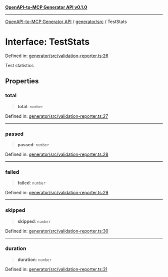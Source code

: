 [**OpenAPI-to-MCP Generator API v0.1.0**](../../../README.md)

***

[OpenAPI-to-MCP Generator API](../../../modules.md) / [generator/src](../README.md) / TestStats

# Interface: TestStats

Defined in: [generator/src/validation-reporter.ts:26](https://github.com/salacoste/openapi-mcp-generator/blob/fda5c6400a831cddbad9eacd652e11b2f7410b22/packages/generator/src/validation-reporter.ts#L26)

Test statistics

## Properties

### total

> **total**: `number`

Defined in: [generator/src/validation-reporter.ts:27](https://github.com/salacoste/openapi-mcp-generator/blob/fda5c6400a831cddbad9eacd652e11b2f7410b22/packages/generator/src/validation-reporter.ts#L27)

***

### passed

> **passed**: `number`

Defined in: [generator/src/validation-reporter.ts:28](https://github.com/salacoste/openapi-mcp-generator/blob/fda5c6400a831cddbad9eacd652e11b2f7410b22/packages/generator/src/validation-reporter.ts#L28)

***

### failed

> **failed**: `number`

Defined in: [generator/src/validation-reporter.ts:29](https://github.com/salacoste/openapi-mcp-generator/blob/fda5c6400a831cddbad9eacd652e11b2f7410b22/packages/generator/src/validation-reporter.ts#L29)

***

### skipped

> **skipped**: `number`

Defined in: [generator/src/validation-reporter.ts:30](https://github.com/salacoste/openapi-mcp-generator/blob/fda5c6400a831cddbad9eacd652e11b2f7410b22/packages/generator/src/validation-reporter.ts#L30)

***

### duration

> **duration**: `number`

Defined in: [generator/src/validation-reporter.ts:31](https://github.com/salacoste/openapi-mcp-generator/blob/fda5c6400a831cddbad9eacd652e11b2f7410b22/packages/generator/src/validation-reporter.ts#L31)
